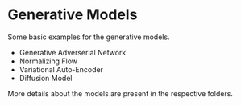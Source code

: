 # Generative Models
Some basic examples for the generative models. 

* Generative Adverserial Network
* Normalizing Flow
* Variational Auto-Encoder
* Diffusion Model

More details about the models are present in the respective folders.